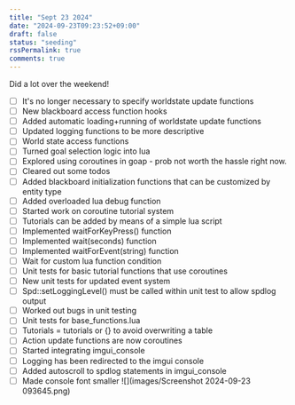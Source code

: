 ```yaml
---
title: "Sept 23 2024"
date: "2024-09-23T09:23:52+09:00"
draft: false
status: "seeding"
rssPermalink: true
comments: true
---
```

Did a lot over the weekend!
- [ ] It's no longer necessary to specify worldstate update functions
- [ ] New blackboard access function hooks
- [ ] Added automatic loading+running of worldstate update functions
- [ ] Updated logging functions to be more descriptive
- [ ] World state access functions
- [ ] Turned goal selection logic into lua
- [ ] Explored using coroutines in goap - prob not worth the hassle right now.
- [ ] Cleared out some todos
- [ ] Added blackboard initialization functions that can be customized by entity type
- [ ] Added overloaded lua debug function
- [ ] Started work on coroutine tutorial system
- [ ] Tutorials can be added by means of a simple lua script
- [ ] Implemented waitForKeyPress() function
- [ ] Implemented wait(seconds) function
- [ ] Implemented waitForEvent(string) function
- [ ] Wait for custom lua function condition
- [ ] Unit tests for basic tutorial functions that use coroutines
- [ ] New unit tests for updated event system
- [ ] Spd::setLoggingLevel() must be called within unit test to allow spdlog output
- [ ] Worked out bugs in unit testing
- [ ] Unit tests for base_functions.lua
- [ ] Tutorials = tutorials or {} to avoid overwriting a table
- [ ] Action update functions are now coroutines
- [ ] Started integrating imgui_console
- [ ] Logging has been redirected to the imgui console
- [ ] Added autoscroll to spdlog statements in imgui_console
- [ ] Made console font smaller
![](images/Screenshot 2024-09-23 093645.png)